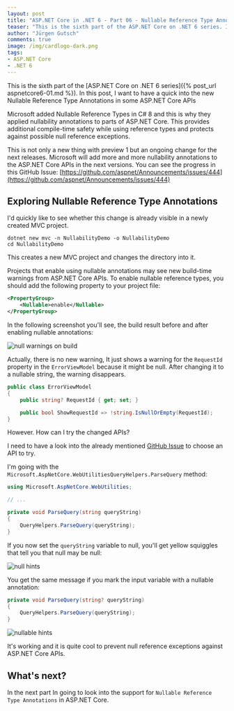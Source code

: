 ```yaml
---
layout: post
title: "ASP.​NET Core in .NET 6 - Part 06 - Nullable Reference Type Annotations"
teaser: "This is the sixth part of the ASP.NET Core on .NET 6 series. In this post, I want to have a quick into the new Nullable Reference Type Annotations in some ASP.NET Core APIs."
author: "Jürgen Gutsch"
comments: true
image: /img/cardlogo-dark.png
tags: 
- ASP.NET Core
- .NET 6
---
```


This is the sixth part of the [ASP.NET Core on .NET 6 series]({% post_url aspnetcore6-01.md %}). In this post, I want to have a quick into the new Nullable Reference Type Annotations in some ASP.NET Core APIs

Microsoft added Nullable Reference Types in C# 8 and this is why they applied nullability annotations to parts of ASP.NET Core. This provides additional compile-time safety while using reference types and protects against possible null reference exceptions. 

This is not only a new thing with preview 1 but an ongoing change for the next releases. Microsoft will add more and more nullability annotations to the ASP.NET Core APIs in the next versions. You can see the progress in this GitHub Issue: [https://github.com/aspnet/Announcements/issues/444](https://github.com/aspnet/Announcements/issues/444)

## Exploring Nullable Reference Type Annotations 

I'd quickly like to see whether this change is already visible in a newly created MVC project.

~~~ shell
dotnet new mvc -n NullabilityDemo -o NullabilityDemo
cd NullabilityDemo
~~~

This creates a new MVC project and changes the directory into it.

Projects that enable using nullable annotations may see new build-time warnings from ASP.NET Core APIs. To enable nullable reference types, you should add the following property to your project file:

```xml
<PropertyGroup>
    <Nullable>enable</Nullable>
</PropertyGroup>
```

In the following screenshot you'll see, the build result before and after enabling nullable annotations: 

![null warnings on build]({{site.baseurl}}/img/aspnetcore6/nullable-build.png)

Actually, there is no new warning, It just shows a warning for the `RequestId` property in the `ErrorViewModel` because it might be null. After changing it to a nullable string, the warning disappears.

~~~csharp
public class ErrorViewModel
{
    public string? RequestId { get; set; }

    public bool ShowRequestId => !string.IsNullOrEmpty(RequestId);
}
~~~

However. How can I try the changed APIs?

I need to have a look into the already mentioned [GitHub Issue](https://github.com/aspnet/Announcements/issues/444) to choose an API to try. 

I'm going with the `Microsoft.AspNetCore.WebUtilitiesQueryHelpers.ParseQuery` method:

~~~csharp
using Microsoft.AspNetCore.WebUtilities;

// ...

private void ParseQuery(string queryString)
{
    QueryHelpers.ParseQuery(queryString);
}
~~~

If you now set the `queryString` variable to null, you'll get yellow squiggles that tell you that null may be null:

![null hints]({{site.baseurl}}/img/aspnetcore6/nullable-hints.png)

You get the same message if you mark the input variable with a nullable annotation:

~~~csharp
private void ParseQuery(string? queryString)
{
	QueryHelpers.ParseQuery(queryString);
}
~~~

![nullable hints]({{site.baseurl}}/img/aspnetcore6/nullable-hints2.png)

It's working and it is quite cool to prevent null reference exceptions against ASP.NET Core APIs.

## What's next?

In the next part In going to look into the support for `Nullable Reference Type Annotations` in ASP.NET Core.